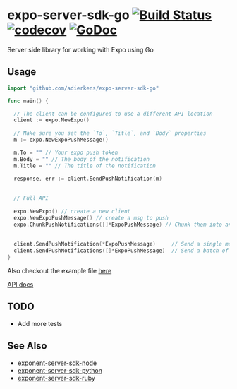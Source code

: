 # expo-server-sdk-go [![Build Status](https://travis-ci.org/adierkens/expo-server-sdk-go.svg?branch=master)](https://travis-ci.org/adierkens/expo-server-sdk-go) [![codecov](https://codecov.io/gh/adierkens/expo-server-sdk-go/branch/master/graph/badge.svg)](https://codecov.io/gh/adierkens/expo-server-sdk-go) [![GoDoc](https://godoc.org/github.com/adierkens/expo-server-sdk-go?status.svg)](https://godoc.org/github.com/adierkens/expo-server-sdk-go)

Server side library for working with Expo using Go

## Usage
```go
import "github.com/adierkens/expo-server-sdk-go"

func main() {

  // The client can be configured to use a different API location
  client := expo.NewExpo()
  
  // Make sure you set the `To`, `Title`, and `Body` properties
  m := expo.NewExpoPushMessage()

  m.To = "" // Your expo push token
  m.Body = "" // The body of the notification
  m.Title = "" // The title of the notification

  response, err := client.SendPushNotification(m)
  
  
  // Full API
  
  expo.NewExpo() // create a new client
  expo.NewExpoPushMessage() // create a msg to push
  expo.ChunkPushNotifications([]*ExpoPushMessage) // Chunk them into an array of batches
  
  
  client.SendPushNotification(*ExpoPushMessage)     // Send a single message
  client.SendPushNotifications([]*ExpoPushMessage)  // Send a batch of messages
}

```

Also checkout the example file [here](./example/main.go)

[API docs](https://godoc.org/github.com/adierkens/expo-server-sdk-go)

## TODO
- Add more tests

## See Also
- [exponent-server-sdk-node](https://github.com/expo/exponent-server-sdk-node)
- [exponent-server-sdk-python](https://github.com/exponent/exponent-server-sdk-python)
- [exponent-server-sdk-ruby](https://github.com/exponent/exponent-server-sdk-ruby)


